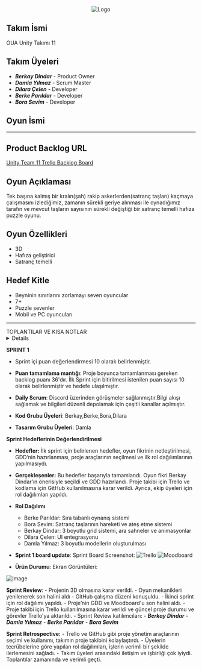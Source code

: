 <p align="center">
  <img src="https://github.com/Berkay97d/OUA_Bootcamp_Group11/assets/94765038/16637ebc-e370-426c-b7bb-5e790c75a110" alt="Logo">
</p>

## Takım İsmi
OUA Unity Takımı 11

## Takım Üyeleri
- ***Berkay Dindar*** - Product Owner
- ***Damla Yılmaz*** - Scrum Master
- ***Dilara Çelen*** - Developer
- ***Berke Parıldar*** - Developer
- ***Bora Sevim*** - Developer

## Oyun İsmi
------------

## Product Backlog URL
[ Unity Team 11 Trello Backlog Board](https://trello.com/b/sZwjzSeZ/%C3%A7ali%C5%9Fma-alani)

## Oyun Açıklaması
Tek başına kalmış bir kralın(şah) rakip askerlerden(satranç taşları)
kaçmaya çalışmasını izlediğimiz, zamanın sürekli geriye alınması ile
oynadığımız tarafın ve mevcut taşların sayısının sürekli değiştiği bir
satranç temelli hafıza puzzle oyunu.

## Oyun Özellikleri
- 3D
- Hafıza geliştirici
- Satranç temelli 


## Hedef Kitle
- Beyninin sınırlarını zorlamayı seven oyuncular
- 7+
- Puzzle sevenler
- Mobil ve PC oyuncuları

-----------------------------------------------------------------------------------------------------------------------------------------
<summary>TOPLANTILAR VE KISA NOTLAR</summary>
<details>
 
  
<details>
  <summary>TOPLANTI 1</summary>
## **TOPLANTI 1 (22.06)**
- Eksiksiz katılım ile toplanıldı.
- Ekip üyelerinin tanışması gerçekleşti.
- Üyelerin tecrübeleri doğrultusunda rol dağılımının yapılması yapıldı.
- Github reposu açıldı
- Bir sonraki toplantı günü belirlendi.
- Toplantıya herkesin 1 adet oyun fikri ile gelmesi kararlaştırıldı.
</details>
<details>
  <summary>TOPLANTI 2</summary>

## **TOPLANTI 2 (29.06)**
- Eksiksiz katılım ile toplanıldı.
- Oyun fikirleri tartışıldı
- Berkay Dindar'ın oyun fikri oy birliği ile kabul edildi.
- GDD'nin hazırlanıp herkes tarafından okunması için gerekli tarihler belirlendi.
- Bir Sonraki toplantı tarihi belirlendi.
- Bir sonraki toplantıya herkesin GDD'ye hakim olarak ve oyunla ilgili yeni fikirler ile gelmesi istendi.
- Dilara Çelen bir sonraki toplantıya katılamayabileceğini belirtti.
### OYUN FİKİRLERİ
- Berke Parıldar
Farm oyunu
Npc'ler var 
Ürünleri satabileceğimiz, alabileceğimiz pazar var
ürünler ekiliyor belli bir süre içerisinde ürünler çıkıyor
Görev sistemi var
görevler yapılmadıkça olumsuz etkileri olacak

- Dilara Çelen
Sıra tabanlı dövüş sistemi
Ronin-efendisinin intikamını almaya çalışıyor

- Damla Yılmaz
Deniz temalı part oyunu
içerisinde farklı harita ve mini gameler var 
karakter ve gemi özelleştirmeleri
local 

- Bora Sevim
Hikayeli bir oyun 
Dikdörtgenlerden oluşan haritada ilerleme
her kare içerisinde karakter özelliklerini test eden görevler var
başarı durumuna göre yetenek güçlendirme veya zayıflatma var
oyun sonu boss fight

- Berkay Dindar
Satranç puzzle ( hikayeli)
Hamle sayacı , Süre sayacı
Strateji 
Her iterasyonda da yapılacak hamleler oyuncu tarafından belirlenecek

    
</details>

<details>
  <summary>TOPLANTI 3</summary>

## **TOPLANTI 3 (04.07)**


- Dilara Çelen harici eksiksiz toplandı.
- Projenin 3D olması kararlaştırıldı.
- Oyun mekaniklerinde ufak çaplı değişikliklere gidildi.
- Github çalışma düzeni konuşuldu.
- ikinci Sprint için rol dağılımı yapıldı.
- Proje'nin GDD ve Moodboard'u son halini aldı.
- Proje takibi için trello uygulamasının kullanılmasına karar verildi ve güncel proje durumu ve görevler trelloya aktarıldı


</details>
  
</details>

**SPRINT 1**

- Sprint içi puan değerlendirmesi 10 olarak belirlenmiştir.
- **Puan tamamlama mantığı**: Proje boyunca tamamlanması gereken backlog puanı 36'dır. İlk Sprint için bitirilmesi istenilen puan sayısı 10 olarak belirlenmiştir ve hedefe ulaşılmıştır.
- **Daily Scrum**: Discord üzerinden görüşmeler sağlanmıştır.Bilgi akışı sağlamak ve bilgileri düzenli depolamak için çeşitli kanallar açılmıştır.
  
- **Kod Grubu Üyeleri**: Berkay,Berke,Bora,Dilara
- **Tasarım Grubu Üyeleri**: Damla
  
**Sprint Hedeflerinin Değerlendirilmesi**

 - **Hedefler:** İlk sprint için belirlenen hedefler, oyun fikrinin netleştirilmesi, GDD’nin hazırlanması, proje araçlarının seçilmesi ve ilk rol dağılımlarının yapılmasıydı.
 - **Gerçekleşenler:** Bu hedefler başarıyla tamamlandı. Oyun fikri Berkay Dindar’ın önerisiyle seçildi ve GDD hazırlandı. Proje takibi için Trello ve kodlama için GitHub kullanılmasına karar verildi. Ayrıca, ekip üyeleri için rol dağılımları yapıldı.
 - **Rol Dağılımı**
    - Berke Parıldar: Sıra tabanlı oynanış sistemi
    - Bora Sevim: Satranç taşlarının hareketi ve ateş etme sistemi
    - Berkay Dindar: 3 boyutlu grid sistemi, ara sahneler ve animasyonlar
    - Dilara Çelen: UI entegrasyonu
    - Damla Yılmaz: 3 boyutlu modellerin oluşturulması
      
- **Sprint 1 board update**: Sprint Board Screenshot: 
![Trello](https://github.com/Berkay97d/OUA_Bootcamp_Group11/assets/94765038/693b4167-75a2-4a4b-9be4-46a30d05a555)
![Moodboard](https://github.com/Berkay97d/OUA_Bootcamp_Group11/assets/94765038/d9dc3e6e-fc88-462a-a07a-e4a354bf77e4)

- **Ürün Durumu**: Ekran Görüntüleri:
  
![image](https://github.com/Berkay97d/OUA_Bootcamp_Group11/assets/94765038/0ebb2420-128c-4651-9830-c1ff46a2b3e6)

  **Sprint Review**:
    - Projenin 3D olmasına karar verildi.
    - Oyun mekanikleri yenilenerek son halini aldı
    - GitHub çalışma düzeni konuşuldu.
    - İkinci sprint için rol dağılımı yapıldı.
    - Proje’nin GDD ve Moodboard'u son halini aldı.
    - Proje takibi için Trello kullanılmasına karar verildi ve güncel proje durumu ve görevler Trello'ya aktarıldı.
    - Sprint Review katılımcıları:
      - ***Berkay Dindar*** 
      - ***Damla Yılmaz*** 
      - ***Berke Parıldar*** 
      - ***Bora Sevim*** 


  **Sprint Retrospective:**
    - Trello ve GitHub gibi proje yönetim araçlarının seçimi ve kullanımı, takımın proje takibini kolaylaştırdı.
    - Üyelerin tecrübelerine göre yapılan rol dağılımları, işlerin verimli bir şekilde ilerlemesini sağladı.
    - Takım üyeleri arasındaki iletişim ve işbirliği çok iyiydi. Toplantılar zamanında ve verimli geçti.
    




